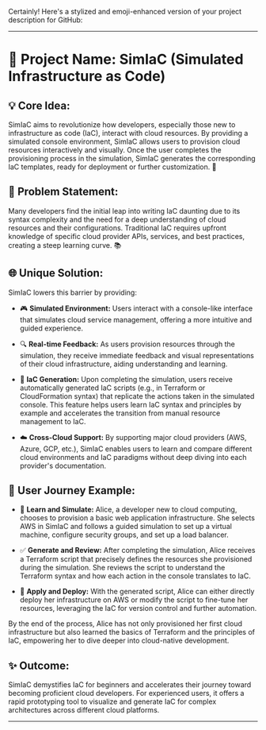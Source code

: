 Certainly! Here's a stylized and emoji-enhanced version of your project description for GitHub:

---

# 🌟 Project Name: SimIaC (Simulated Infrastructure as Code)

## 💡 Core Idea:
SimIaC aims to revolutionize how developers, especially those new to infrastructure as code (IaC), interact with cloud resources. By providing a simulated console environment, SimIaC allows users to provision cloud resources interactively and visually. Once the user completes the provisioning process in the simulation, SimIaC generates the corresponding IaC templates, ready for deployment or further customization. 🚀

## 🤔 Problem Statement:
Many developers find the initial leap into writing IaC daunting due to its syntax complexity and the need for a deep understanding of cloud resources and their configurations. Traditional IaC requires upfront knowledge of specific cloud provider APIs, services, and best practices, creating a steep learning curve. 📚

## 🌐 Unique Solution:
SimIaC lowers this barrier by providing:

- 🎮 **Simulated Environment:** Users interact with a console-like interface that simulates cloud service management, offering a more intuitive and guided experience.

- 🔍 **Real-time Feedback:** As users provision resources through the simulation, they receive immediate feedback and visual representations of their cloud infrastructure, aiding understanding and learning.

- 📝 **IaC Generation:** Upon completing the simulation, users receive automatically generated IaC scripts (e.g., in Terraform or CloudFormation syntax) that replicate the actions taken in the simulated console. This feature helps users learn IaC syntax and principles by example and accelerates the transition from manual resource management to IaC.

- ☁️ **Cross-Cloud Support:** By supporting major cloud providers (AWS, Azure, GCP, etc.), SimIaC enables users to learn and compare different cloud environments and IaC paradigms without deep diving into each provider's documentation.

## 🚀 User Journey Example:

- 📖 **Learn and Simulate:** Alice, a developer new to cloud computing, chooses to provision a basic web application infrastructure. She selects AWS in SimIaC and follows a guided simulation to set up a virtual machine, configure security groups, and set up a load balancer.

- ✅ **Generate and Review:** After completing the simulation, Alice receives a Terraform script that precisely defines the resources she provisioned during the simulation. She reviews the script to understand the Terraform syntax and how each action in the console translates to IaC.

- 🚀 **Apply and Deploy:** With the generated script, Alice can either directly deploy her infrastructure on AWS or modify the script to fine-tune her resources, leveraging the IaC for version control and further automation.

By the end of the process, Alice has not only provisioned her first cloud infrastructure but also learned the basics of Terraform and the principles of IaC, empowering her to dive deeper into cloud-native development.

## ✨ Outcome:
SimIaC demystifies IaC for beginners and accelerates their journey toward becoming proficient cloud developers. For experienced users, it offers a rapid prototyping tool to visualize and generate IaC for complex architectures across different cloud platforms.

---

